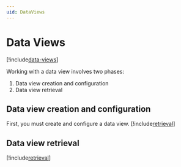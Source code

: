 ```yaml
---
uid: DataViews
---
```


# Data Views

[!include[data-views](../../../_includes/data-views.md)]

Working with a data view involves two phases:

1. Data view creation and configuration
1. Data view retrieval

## Data view creation and configuration

First, you must create and configure a data view. [!include[retrieval](../../../_includes/data)]

## Data view retrieval

[!include[retrieval](../../../_includes/data-views-retrieve.md)]